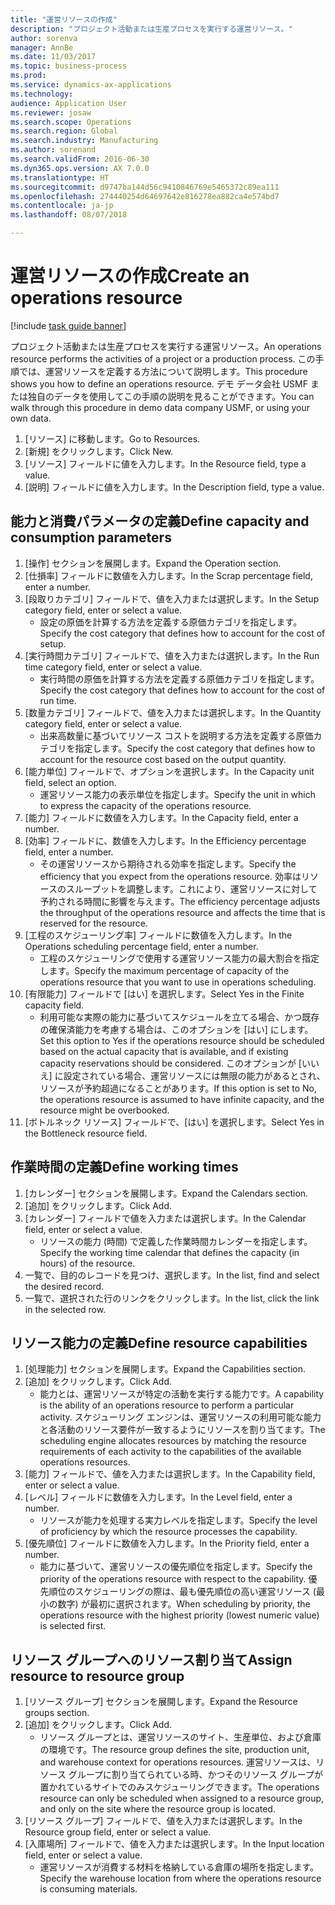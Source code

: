 ```yaml
--- 
title: "運営リソースの作成"
description: "プロジェクト活動または生産プロセスを実行する運営リソース。"
author: sorenva
manager: AnnBe
ms.date: 11/03/2017
ms.topic: business-process
ms.prod: 
ms.service: dynamics-ax-applications
ms.technology: 
audience: Application User
ms.reviewer: josaw
ms.search.scope: Operations
ms.search.region: Global
ms.search.industry: Manufacturing
ms.author: sorenand
ms.search.validFrom: 2016-06-30
ms.dyn365.ops.version: AX 7.0.0
ms.translationtype: HT
ms.sourcegitcommit: d9747ba144d56c9410846769e5465372c89ea111
ms.openlocfilehash: 274440254d64697642e816278ea882ca4e574bd7
ms.contentlocale: ja-jp
ms.lasthandoff: 08/07/2018

---
```

# <a name="create-an-operations-resource"></a><span data-ttu-id="38a83-103">運営リソースの作成</span><span class="sxs-lookup"><span data-stu-id="38a83-103">Create an operations resource</span></span>

[!include [task guide banner](../../includes/task-guide-banner.md)]

<span data-ttu-id="38a83-104">プロジェクト活動または生産プロセスを実行する運営リソース。</span><span class="sxs-lookup"><span data-stu-id="38a83-104">An operations resource performs the activities of a project or a production process.</span></span> <span data-ttu-id="38a83-105">この手順では、運営リソースを定義する方法について説明します。</span><span class="sxs-lookup"><span data-stu-id="38a83-105">This procedure shows you how to define an operations resource.</span></span> <span data-ttu-id="38a83-106">デモ データ会社 USMF または独自のデータを使用してこの手順の説明を見ることができます。</span><span class="sxs-lookup"><span data-stu-id="38a83-106">You can walk through this procedure in demo data company USMF, or using your own data.</span></span>

1. <span data-ttu-id="38a83-107">[リソース] に移動します。</span><span class="sxs-lookup"><span data-stu-id="38a83-107">Go to Resources.</span></span>
2. <span data-ttu-id="38a83-108">[新規] をクリックします。</span><span class="sxs-lookup"><span data-stu-id="38a83-108">Click New.</span></span>
3. <span data-ttu-id="38a83-109">[リソース] フィールドに値を入力します。</span><span class="sxs-lookup"><span data-stu-id="38a83-109">In the Resource field, type a value.</span></span>
4. <span data-ttu-id="38a83-110">[説明] フィールドに値を入力します。</span><span class="sxs-lookup"><span data-stu-id="38a83-110">In the Description field, type a value.</span></span>

## <a name="define-capacity-and-consumption-parameters"></a><span data-ttu-id="38a83-111">能力と消費パラメータの定義</span><span class="sxs-lookup"><span data-stu-id="38a83-111">Define capacity and consumption parameters</span></span>
1. <span data-ttu-id="38a83-112">[操作] セクションを展開します。</span><span class="sxs-lookup"><span data-stu-id="38a83-112">Expand the Operation section.</span></span>
2. <span data-ttu-id="38a83-113">[仕損率] フィールドに数値を入力します。</span><span class="sxs-lookup"><span data-stu-id="38a83-113">In the Scrap percentage field, enter a number.</span></span>
3. <span data-ttu-id="38a83-114">[段取りカテゴリ] フィールドで、値を入力または選択します。</span><span class="sxs-lookup"><span data-stu-id="38a83-114">In the Setup category field, enter or select a value.</span></span>
    * <span data-ttu-id="38a83-115">設定の原価を計算する方法を定義する原価カテゴリを指定します。</span><span class="sxs-lookup"><span data-stu-id="38a83-115">Specify the cost category that defines how to account for the cost of setup.</span></span>  
4. <span data-ttu-id="38a83-116">[実行時間カテゴリ] フィールドで、値を入力または選択します。</span><span class="sxs-lookup"><span data-stu-id="38a83-116">In the Run time category field, enter or select a value.</span></span>
    * <span data-ttu-id="38a83-117">実行時間の原価を計算する方法を定義する原価カテゴリを指定します。</span><span class="sxs-lookup"><span data-stu-id="38a83-117">Specify the cost category that defines how to account for the cost of run time.</span></span>  
5. <span data-ttu-id="38a83-118">[数量カテゴリ] フィールドで、値を入力または選択します。</span><span class="sxs-lookup"><span data-stu-id="38a83-118">In the Quantity category field, enter or select a value.</span></span>
    * <span data-ttu-id="38a83-119">出来高数量に基づいてリソース コストを説明する方法を定義する原価カテゴリを指定します。</span><span class="sxs-lookup"><span data-stu-id="38a83-119">Specify the cost category that defines how to account for the resource cost based on the output quantity.</span></span>  
6. <span data-ttu-id="38a83-120">[能力単位] フィールドで、オプションを選択します。</span><span class="sxs-lookup"><span data-stu-id="38a83-120">In the Capacity unit field, select an option.</span></span>
    * <span data-ttu-id="38a83-121">運営リソース能力の表示単位を指定します。</span><span class="sxs-lookup"><span data-stu-id="38a83-121">Specify the unit in which to express the capacity of the operations resource.</span></span>  
7. <span data-ttu-id="38a83-122">[能力] フィールドに数値を入力します。</span><span class="sxs-lookup"><span data-stu-id="38a83-122">In the Capacity field, enter a number.</span></span>
8. <span data-ttu-id="38a83-123">[効率] フィールドに、数値を入力します。</span><span class="sxs-lookup"><span data-stu-id="38a83-123">In the Efficiency percentage field, enter a number.</span></span>
    * <span data-ttu-id="38a83-124">その運営リソースから期待される効率を指定します。</span><span class="sxs-lookup"><span data-stu-id="38a83-124">Specify the efficiency that you expect from the operations resource.</span></span> <span data-ttu-id="38a83-125">効率はリソースのスループットを調整します。これにより、運営リソースに対して予約される時間に影響を与えます。</span><span class="sxs-lookup"><span data-stu-id="38a83-125">The efficiency percentage adjusts the throughput of the operations resource and affects the time that is reserved for the resource.</span></span>  
9. <span data-ttu-id="38a83-126">[工程のスケジューリング率] フィールドに数値を入力します。</span><span class="sxs-lookup"><span data-stu-id="38a83-126">In the Operations scheduling percentage field, enter a number.</span></span>
    * <span data-ttu-id="38a83-127">工程のスケジューリングで使用する運営リソース能力の最大割合を指定します。</span><span class="sxs-lookup"><span data-stu-id="38a83-127">Specify the maximum percentage of capacity of the operations resource that you want to use in operations scheduling.</span></span>  
10. <span data-ttu-id="38a83-128">[有限能力] フィールドで [はい] を選択します。</span><span class="sxs-lookup"><span data-stu-id="38a83-128">Select Yes in the Finite capacity field.</span></span>
    * <span data-ttu-id="38a83-129">利用可能な実際の能力に基づいてスケジュールを立てる場合、かつ既存の確保済能力を考慮する場合は、このオプションを [はい] にします。</span><span class="sxs-lookup"><span data-stu-id="38a83-129">Set this option to Yes if the operations resource should be scheduled based on the actual capacity that is available, and if existing capacity reservations should be considered.</span></span> <span data-ttu-id="38a83-130">このオプションが [いいえ] に設定されている場合、運営リソースには無限の能力があるとされ、リソースが予約超過になることがあります。</span><span class="sxs-lookup"><span data-stu-id="38a83-130">If this option is set to No, the operations resource is assumed to have infinite capacity, and the resource might be overbooked.</span></span>  
11. <span data-ttu-id="38a83-131">[ボトルネック リソース] フィールドで、[はい] を選択します。</span><span class="sxs-lookup"><span data-stu-id="38a83-131">Select Yes in the Bottleneck resource field.</span></span>

## <a name="define-working-times"></a><span data-ttu-id="38a83-132">作業時間の定義</span><span class="sxs-lookup"><span data-stu-id="38a83-132">Define working times</span></span>
1. <span data-ttu-id="38a83-133">[カレンダー] セクションを展開します。</span><span class="sxs-lookup"><span data-stu-id="38a83-133">Expand the Calendars section.</span></span>
2. <span data-ttu-id="38a83-134">[追加] をクリックします。</span><span class="sxs-lookup"><span data-stu-id="38a83-134">Click Add.</span></span>
3. <span data-ttu-id="38a83-135">[カレンダー] フィールドで値を入力または選択します。</span><span class="sxs-lookup"><span data-stu-id="38a83-135">In the Calendar field, enter or select a value.</span></span>
    * <span data-ttu-id="38a83-136">リソースの能力 (時間) で定義した作業時間カレンダーを指定します。</span><span class="sxs-lookup"><span data-stu-id="38a83-136">Specify the working time calendar that defines the capacity (in hours) of the resource.</span></span>  
4. <span data-ttu-id="38a83-137">一覧で、目的のレコードを見つけ、選択します。</span><span class="sxs-lookup"><span data-stu-id="38a83-137">In the list, find and select the desired record.</span></span>
5. <span data-ttu-id="38a83-138">一覧で、選択された行のリンクをクリックします。</span><span class="sxs-lookup"><span data-stu-id="38a83-138">In the list, click the link in the selected row.</span></span>

## <a name="define-resource-capabilities"></a><span data-ttu-id="38a83-139">リソース能力の定義</span><span class="sxs-lookup"><span data-stu-id="38a83-139">Define resource capabilities</span></span>
1. <span data-ttu-id="38a83-140">[処理能力] セクションを展開します。</span><span class="sxs-lookup"><span data-stu-id="38a83-140">Expand the Capabilities section.</span></span>
2. <span data-ttu-id="38a83-141">[追加] をクリックします。</span><span class="sxs-lookup"><span data-stu-id="38a83-141">Click Add.</span></span>
    * <span data-ttu-id="38a83-142">能力とは、運営リソースが特定の活動を実行する能力です。</span><span class="sxs-lookup"><span data-stu-id="38a83-142">A capability is the ability of an operations resource to perform a particular activity.</span></span> <span data-ttu-id="38a83-143">スケジューリング エンジンは、運営リソースの利用可能な能力と各活動のリソース要件が一致するようにリソースを割り当てます。</span><span class="sxs-lookup"><span data-stu-id="38a83-143">The scheduling engine allocates resources by matching the resource requirements of each activity to the capabilities of the available operations resources.</span></span>  
3. <span data-ttu-id="38a83-144">[能力] フィールドで、値を入力または選択します。</span><span class="sxs-lookup"><span data-stu-id="38a83-144">In the Capability field, enter or select a value.</span></span>
4. <span data-ttu-id="38a83-145">[レベル] フィールドに数値を入力します。</span><span class="sxs-lookup"><span data-stu-id="38a83-145">In the Level field, enter a number.</span></span>
    * <span data-ttu-id="38a83-146">リソースが能力を処理する実力レベルを指定します。</span><span class="sxs-lookup"><span data-stu-id="38a83-146">Specify the level of proficiency by which the resource processes the capability.</span></span>  
5. <span data-ttu-id="38a83-147">[優先順位] フィールドに数値を入力します。</span><span class="sxs-lookup"><span data-stu-id="38a83-147">In the Priority field, enter a number.</span></span>
    * <span data-ttu-id="38a83-148">能力に基づいて、運営リソースの優先順位を指定します。</span><span class="sxs-lookup"><span data-stu-id="38a83-148">Specify the priority of the operations resource with respect to the capability.</span></span> <span data-ttu-id="38a83-149">優先順位のスケジューリングの際は、最も優先順位の高い運営リソース (最小の数字) が最初に選択されます。</span><span class="sxs-lookup"><span data-stu-id="38a83-149">When scheduling by priority, the operations resource with the highest priority (lowest numeric value) is selected first.</span></span>  

## <a name="assign-resource-to-resource-group"></a><span data-ttu-id="38a83-150">リソース グループへのリソース割り当て</span><span class="sxs-lookup"><span data-stu-id="38a83-150">Assign resource to resource group</span></span>
1. <span data-ttu-id="38a83-151">[リソース グループ] セクションを展開します。</span><span class="sxs-lookup"><span data-stu-id="38a83-151">Expand the Resource groups section.</span></span>
2. <span data-ttu-id="38a83-152">[追加] をクリックします。</span><span class="sxs-lookup"><span data-stu-id="38a83-152">Click Add.</span></span>
    * <span data-ttu-id="38a83-153">リソース グループとは、運営リソースのサイト、生産単位、および倉庫の環境です。</span><span class="sxs-lookup"><span data-stu-id="38a83-153">The resource group defines the site, production unit, and warehouse context for operations resources.</span></span> <span data-ttu-id="38a83-154">運営リソースは、リソース グループに割り当てられている時、かつそのリソース グループが置かれているサイトでのみスケジューリングできます。</span><span class="sxs-lookup"><span data-stu-id="38a83-154">The operations resource can only be scheduled when assigned to a resource group, and only on the site where the resource group is located.</span></span>  
3. <span data-ttu-id="38a83-155">[リソース グループ] フィールドで、値を入力または選択します。</span><span class="sxs-lookup"><span data-stu-id="38a83-155">In the Resource group field, enter or select a value.</span></span>
4. <span data-ttu-id="38a83-156">[入庫場所] フィールドで、値を入力または選択します。</span><span class="sxs-lookup"><span data-stu-id="38a83-156">In the Input location field, enter or select a value.</span></span>
    * <span data-ttu-id="38a83-157">運営リソースが消費する材料を格納している倉庫の場所を指定します。</span><span class="sxs-lookup"><span data-stu-id="38a83-157">Specify the warehouse location from where the operations resource is consuming materials.</span></span>  


